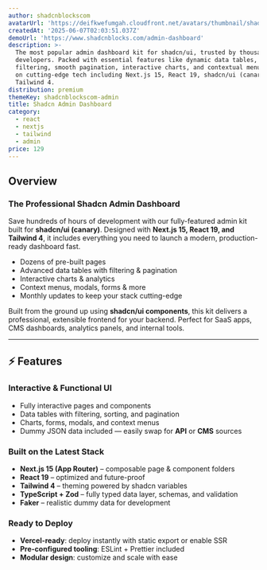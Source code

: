 ```yaml
---
author: shadcnblockscom
avatarUrl: 'https://deifkwefumgah.cloudfront.net/avatars/thumbnail/shadcnblockscom-shadcn-blocks-avatar-medium.webp'
createdAt: '2025-06-07T02:03:51.037Z'
demoUrl: 'https://www.shadcnblocks.com/admin-dashboard'
description: >-
  The most popular admin dashboard kit for shadcn/ui, trusted by thousands of
  developers. Packed with essential features like dynamic data tables, advanced
  filtering, smooth pagination, interactive charts, and contextual menus. Built
  on cutting-edge tech including Next.js 15, React 19, shadcn/ui (canary), and
  Tailwind 4.
distribution: premium
themeKey: shadcnblockscom-admin
title: Shadcn Admin Dashboard
category:
  - react
  - nextjs
  - tailwind
  - admin
price: 129
---
```

## Overview

### The Professional Shadcn Admin Dashboard  

Save hundreds of hours of development with our fully-featured admin kit built for **shadcn/ui (canary)**. Designed with **Next.js 15, React 19, and Tailwind 4**, it includes everything you need to launch a modern, production-ready dashboard fast.  

- Dozens of pre-built pages  
- Advanced data tables with filtering & pagination  
- Interactive charts & analytics  
- Context menus, modals, forms & more  
- Monthly updates to keep your stack cutting-edge  


Built from the ground up using **shadcn/ui components**, this kit delivers a professional, extensible frontend for your backend. Perfect for SaaS apps, CMS dashboards, analytics panels, and internal tools.  

---

## ⚡ Features  

### Interactive & Functional UI  
- Fully interactive pages and components  
- Data tables with filtering, sorting, and pagination  
- Charts, forms, modals, and context menus  
- Dummy JSON data included — easily swap for **API** or **CMS** sources  

### Built on the Latest Stack  
- **Next.js 15 (App Router)** – composable page & component folders  
- **React 19** – optimized and future-proof  
- **Tailwind 4** – theming powered by shadcn variables  
- **TypeScript + Zod** – fully typed data layer, schemas, and validation  
- **Faker** – realistic dummy data for development  

### Ready to Deploy  
- **Vercel-ready**: deploy instantly with static export or enable SSR  
- **Pre-configured tooling**: ESLint + Prettier included  
- **Modular design**: customize and scale with ease  
